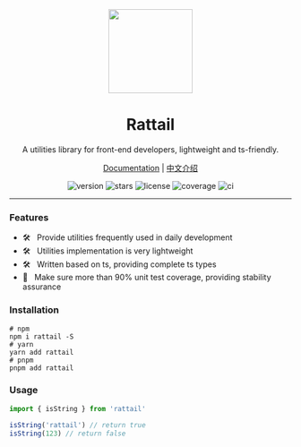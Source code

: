<div align="center">
  <a href="https://rattail.pages.dev">
    <img src="https://rattail.pages.dev/logo.svg" width="150">
  </a>
  <h1>Rattail</h1>
  <p>A utilities library for front-end developers, lightweight and ts-friendly.</p>
  <p>
    <a href="https://rattail.pages.dev">Documentation</a> |
    <a href="https://github.com/varletjs/rattail/blob/main/README.zh-CN.md">中文介绍</a>
  </p>
  <p>
    <img src="https://img.shields.io/npm/v/rattail?style=flat-square" alt="version">
    <img src="https://img.shields.io/github/stars/varletjs/rattail" alt="stars">
    <img src="https://img.shields.io/npm/l/rattail.svg" alt="license">
    <img src="https://img.shields.io/codecov/c/github/varletjs/rattail" alt="coverage">
    <img src="https://github.com/varletjs/varlet/workflows/CI/badge.svg" alt="ci">
  </p>
</div>

---

### Features

- 🛠️ &nbsp; Provide utilities frequently used in daily development
- 🛠️ &nbsp; Utilities implementation is very lightweight
- 🛠️ &nbsp; Written based on ts, providing complete ts types
- 💪 &nbsp; Make sure more than 90% unit test coverage, providing stability assurance

### Installation

```shell
# npm
npm i rattail -S
# yarn
yarn add rattail
# pnpm
pnpm add rattail
```

### Usage

```ts
import { isString } from 'rattail'

isString('rattail') // return true
isString(123) // return false
```
